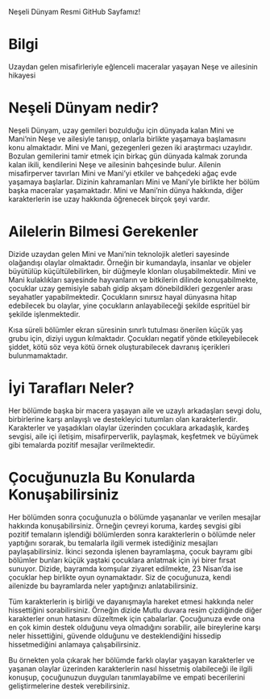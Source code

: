 Neşeli Dünyam Resmi GitHub Sayfamız!

# Bilgi
Uzaydan gelen misafirleriyle eğlenceli maceralar yaşayan Neşe ve ailesinin hikayesi

# Neşeli Dünyam nedir?
Neşeli Dünyam, uzay gemileri bozulduğu için dünyada kalan Mini ve Mani’nin Neşe ve ailesiyle tanışıp, onlarla birlikte yaşamaya başlamasını konu almaktadır. Mini ve Mani, gezegenleri gezen iki araştırmacı uzaylıdır. Bozulan gemilerini tamir etmek için birkaç gün dünyada kalmak zorunda kalan ikili, kendilerini Neşe ve ailesinin bahçesinde bulur. Ailenin misafirperver tavırları Mini ve Mani’yi etkiler ve bahçedeki ağaç evde yaşamaya başlarlar. Dizinin kahramanları Mini ve Mani’yle birlikte her bölüm başka maceralar yaşamaktadır. Mini ve Mani’nin dünya hakkında, diğer karakterlerin ise uzay hakkında öğrenecek birçok şeyi vardır.

# Ailelerin Bilmesi Gerekenler
Dizide uzaydan gelen Mini ve Mani’nin teknolojik aletleri sayesinde olağandışı olaylar olmaktadır. Örneğin bir kumandayla, insanlar ve objeler büyütülüp küçültülebilirken, bir düğmeyle klonları oluşabilmektedir. Mini ve Mani kulaklıkları sayesinde hayvanların ve bitkilerin dilinde konuşabilmekte, çocuklar uzay gemisiyle sabah gidip akşam dönebildikleri gezgenler arası seyahatler yapabilmektedir. Çocukların sınırsız hayal dünyasına hitap edebilecek bu olaylar, yine çocukların anlayabileceği şekilde espritüel bir şekilde işlenmektedir.

Kısa süreli bölümler ekran süresinin sınırlı tutulması önerilen küçük yaş grubu için, diziyi uygun kılmaktadır. Çocukları negatif yönde etkileyebilecek şiddet, kötü söz veya kötü örnek oluşturabilecek davranış içerikleri bulunmamaktadır.

# İyi Tarafları Neler?
Her bölümde başka bir macera yaşayan aile ve uzaylı arkadaşları sevgi dolu, birbirlerine karşı anlayışlı ve destekleyici tutumları olan karakterlerdir. Karakterler ve yaşadıkları olaylar üzerinden çocuklara arkadaşlık, kardeş sevgisi, aile içi iletişim, misafirperverlik, paylaşmak, keşfetmek ve büyümek gibi temalarda pozitif mesajlar verilmektedir.

# Çocuğunuzla Bu Konularda Konuşabilirsiniz
Her bölümden sonra çocuğunuzla o bölümde yaşananlar ve verilen mesajlar hakkında konuşabilirsiniz. Örneğin çevreyi koruma, kardeş sevgisi gibi pozitif temaların işlendiği bölümlerden sonra karakterlerin o bölümde neler yaptığını sorarak, bu temalarla ilgili vermek istediğiniz mesajları paylaşabilirsiniz.  İkinci sezonda işlenen bayramlaşma, çocuk bayramı gibi bölümler bunları küçük yaştaki çocuklara anlatmak için iyi birer fırsat sunuyor. Dizide, bayramda komşular ziyaret edilmekte, 23 Nisan’da ise çocuklar hep birlikte oyun oynamaktadır. Siz de çocuğunuza, kendi ailenizde bu bayramlarda neler yaptığınızı anlatabilirsiniz.

Tüm karakterlerin iş birliği ve dayanışmayla hareket etmesi hakkında neler hissettiğini sorabilirsiniz. Örneğin dizide Mutlu duvara resim çizdiğinde diğer karakterler onun hatasını düzeltmek için çabalarlar. Çocuğunuza evde ona en çok kimin destek olduğunu veya olmadığını sorabilir, aile bireylerine karşı neler hissettiğini, güvende olduğunu ve desteklendiğini hissedip hissetmediğini anlamaya çalışabilirsiniz.

Bu örnekten yola çıkarak her bölümde farklı olaylar yaşayan karakterler ve yaşanan olaylar üzerinden karakterlerin nasıl hissetmiş olabileceği ile ilgili konuşup, çocuğunuzun duyguları tanımlayabilme ve empati becerilerini geliştirmelerine destek verebilirsiniz.
